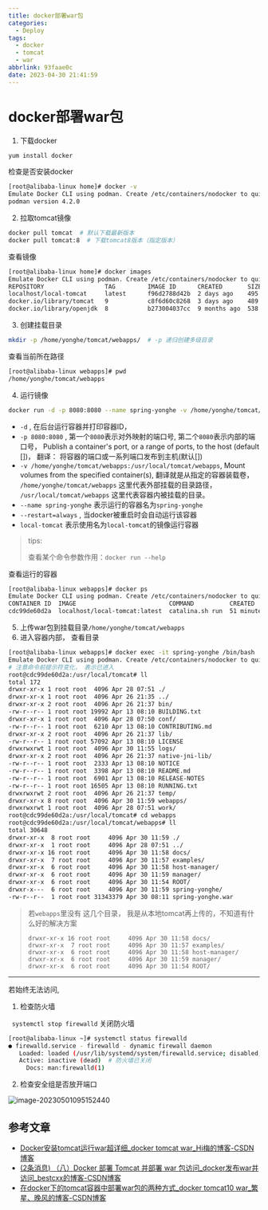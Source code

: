 ```yaml
---
title: docker部署war包
categories:
  - Deploy
tags:
  - docker
  - tomcat
  - war
abbrlink: 93faae0c
date: 2023-04-30 21:41:59
---
```




# docker部署war包

1. 下载docker

```sh
yum install docker
```

检查是否安装docker

```sh
[root@alibaba-linux home]# docker -v
Emulate Docker CLI using podman. Create /etc/containers/nodocker to quiet msg.
podman version 4.2.0
```

2. 拉取tomcat镜像

```sh
docker pull tomcat  # 默认下载最新版本
docker pull tomcat:8  # 下载tomcat8版本（指定版本）
```

查看镜像

```sh
[root@alibaba-linux home]# docker images
Emulate Docker CLI using podman. Create /etc/containers/nodocker to quiet msg.
REPOSITORY                 TAG         IMAGE ID      CREATED       SIZE
localhost/local-tomcat     latest      f96d2788d42b  2 days ago    495 MB
docker.io/library/tomcat   9           c8f6d60c8268  3 days ago    489 MB
docker.io/library/openjdk  8           b273004037cc  9 months ago  538 MB
```

3. 创建挂载目录

```sh
mkdir -p /home/yonghe/tomcat/webapps/  # -p 递归创建多级目录
```

查看当前所在路径

```sh
[root@alibaba-linux webapps]# pwd
/home/yonghe/tomcat/webapps
```

4. 运行镜像

```sh
docker run -d -p 8080:8080 --name spring-yonghe -v /home/yonghe/tomcat/webapps:/usr/local/tomcat/webapps --restart=always local-tomcat
```

- `-d` , 在后台运行容器并打印容器ID，
- `-p 8080:8080` , 第一个`8080`表示对外映射的端口号, 第二个`8080`表示内部的端口号， Publish a container's port, or a range of ports, to the host (default [])， 翻译： 将容器的端口或一系列端口发布到主机(默认[])
- `-v /home/yonghe/tomcat/webapps:/usr/local/tomcat/webapps`, Mount volumes from the specified container(s), 翻译就是从指定的容器装载卷， `/home/yonghe/tomcat/webapps` 这里代表外部挂载的目录路径， `/usr/local/tomcat/webapps` 这里代表容器内被挂载的目录。
- `--name spring-yonghe` 表示运行的容器名为`spring-yonghe`
- `--restart=always` , 当docker被重启时会自动运行该容器
- `local-tomcat` 表示使用名为`local-tomcat`的镜像运行容器

> tips:
>
> 查看某个命令参数作用：`docker run --help`

查看运行的容器

```sh
[root@alibaba-linux webapps]# docker ps
Emulate Docker CLI using podman. Create /etc/containers/nodocker to quiet msg.
CONTAINER ID  IMAGE                          COMMAND          CREATED         STATUS             PORTS                   NAMES
cdc99de60d2a  localhost/local-tomcat:latest  catalina.sh run  51 minutes ago  Up 51 minutes ago  0.0.0.0:8080->8080/tcp  spring-yonghe
```

5. 上传war包到挂载目录`/home/yonghe/tomcat/webapps`
6. 进入容器内部， 查看目录

```sh
[root@alibaba-linux webapps]# docker exec -it spring-yonghe /bin/bash
Emulate Docker CLI using podman. Create /etc/containers/nodocker to quiet msg.
# 注意命令前提示符变化， 表示已进入
root@cdc99de60d2a:/usr/local/tomcat# ll
total 172
drwxr-xr-x 1 root root  4096 Apr 28 07:51 ./
drwxr-xr-x 1 root root  4096 Apr 26 21:35 ../
drwxr-xr-x 2 root root  4096 Apr 26 21:37 bin/
-rw-r--r-- 1 root root 19992 Apr 13 08:10 BUILDING.txt
drwxr-xr-x 1 root root  4096 Apr 28 07:50 conf/
-rw-r--r-- 1 root root  6210 Apr 13 08:10 CONTRIBUTING.md
drwxr-xr-x 2 root root  4096 Apr 26 21:37 lib/
-rw-r--r-- 1 root root 57092 Apr 13 08:10 LICENSE
drwxrwxrwt 1 root root  4096 Apr 30 11:55 logs/
drwxr-xr-x 2 root root  4096 Apr 26 21:37 native-jni-lib/
-rw-r--r-- 1 root root  2333 Apr 13 08:10 NOTICE
-rw-r--r-- 1 root root  3398 Apr 13 08:10 README.md
-rw-r--r-- 1 root root  6901 Apr 13 08:10 RELEASE-NOTES
-rw-r--r-- 1 root root 16505 Apr 13 08:10 RUNNING.txt
drwxrwxrwt 2 root root  4096 Apr 26 21:37 temp/
drwxr-xr-x 8 root root  4096 Apr 30 11:59 webapps/
drwxrwxrwt 1 root root  4096 Apr 28 07:51 work/
root@cdc99de60d2a:/usr/local/tomcat# cd webapps
root@cdc99de60d2a:/usr/local/tomcat/webapps# ll
total 30648
drwxr-xr-x  8 root root     4096 Apr 30 11:59 ./
drwxr-xr-x  1 root root     4096 Apr 28 07:51 ../
drwxr-xr-x 16 root root     4096 Apr 30 11:58 docs/
drwxr-xr-x  7 root root     4096 Apr 30 11:57 examples/
drwxr-xr-x  6 root root     4096 Apr 30 11:58 host-manager/
drwxr-xr-x  6 root root     4096 Apr 30 11:59 manager/
drwxr-xr-x  6 root root     4096 Apr 30 11:54 ROOT/
drwxr-x---  6 root root     4096 Apr 30 11:59 spring-yonghe/
-rw-r--r--  1 root root 31343379 Apr 30 08:11 spring-yonghe.war
```

> 若`webapps`里没有 这几个目录， 我是从本地tomcat再上传的，不知道有什么好的解决方案
>
> ```
> drwxr-xr-x 16 root root     4096 Apr 30 11:58 docs/
> drwxr-xr-x  7 root root     4096 Apr 30 11:57 examples/
> drwxr-xr-x  6 root root     4096 Apr 30 11:58 host-manager/
> drwxr-xr-x  6 root root     4096 Apr 30 11:59 manager/
> drwxr-xr-x  6 root root     4096 Apr 30 11:54 ROOT/
> ```





---



若始终无法访问,

1. 检查防火墙

` systemctl stop firewalld` 关闭防火墙

```sh
[root@alibaba-linux ~]# systemctl status firewalld
● firewalld.service - firewalld - dynamic firewall daemon
   Loaded: loaded (/usr/lib/systemd/system/firewalld.service; disabled; vendor preset: enabled)
   Active: inactive (dead)  # 防火墙已关闭
     Docs: man:firewalld(1)
```

2. 检查安全组是否放开端口

![image-20230501095152440](http://qiniu.yujing.fit/typora_img/image-20230501095152440.png)



## 参考文章

- [Docker安装tomcat运行war超详细_docker tomcat war_Hi梅的博客-CSDN博客](https://blog.csdn.net/qq_45502336/article/details/118698858)
- [(2条消息) （八）Docker 部署 Tomcat 并部署 war 包访问_docker发布war并访问_bestcxx的博客-CSDN博客](https://blog.csdn.net/bestcxx/article/details/108607230)
- [在docker下的tomcat容器中部署war包的两种方式_docker tomcat10 war_繁星、晚风的博客-CSDN博客](https://blog.csdn.net/qq_39530754/article/details/82909777)